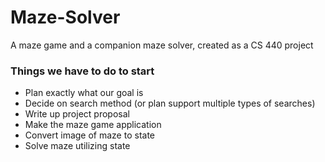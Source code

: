 # Maze-Solver
A maze game and a companion maze solver, created as a CS 440 project

### Things we have to do to start
* Plan exactly what our goal is
* Decide on search method (or plan support multiple types of searches)
* Write up project proposal
* Make the maze game application
* Convert image of maze to state
* Solve maze utilizing state
